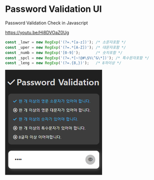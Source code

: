 # Password Validation UI
Password Validation Check in Javascript

https://youtu.be/Hi8DVOaZ0Ug


```js
const _lowr = new RegExp('(?=.*[a-z])'); /* 소문자포함 */
const _uper = new RegExp('(?=.*[A-Z])'); /* 대문자포함 */
const _numb = new RegExp('[0-9]');       /* 숫자포함 */
const _spcl = new RegExp('(?=.*[~!@#\$%\^&\*])'); /* 특수문자포함 */
const _leng = new RegExp('(?=.{8,})');   /* 8자이상 */
```


![](screenshot.png)